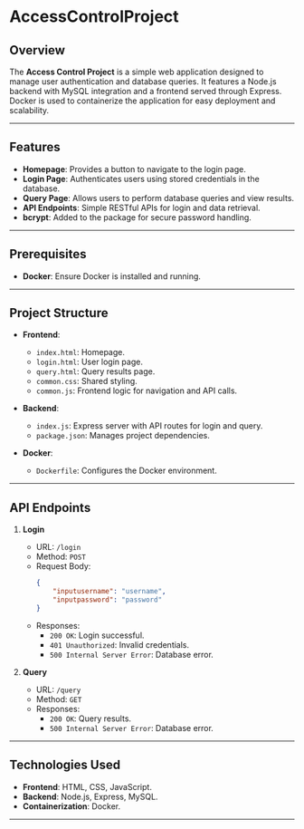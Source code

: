 # AccessControlProject

## Overview

The **Access Control Project** is a simple web application designed to manage user authentication and database queries. It features a Node.js backend with MySQL integration and a frontend served through Express. Docker is used to containerize the application for easy deployment and scalability.

---

## Features

- **Homepage**: Provides a button to navigate to the login page.  
- **Login Page**: Authenticates users using stored credentials in the database.  
- **Query Page**: Allows users to perform database queries and view results.   
- **API Endpoints**: Simple RESTful APIs for login and data retrieval.
- **bcrypt**: Added to the package for secure password handling.

---

## Prerequisites

- **Docker**: Ensure Docker is installed and running.  
 

---


## Project Structure

- **Frontend**:  
  - `index.html`: Homepage.  
  - `login.html`: User login page.  
  - `query.html`: Query results page.  
  - `common.css`: Shared styling.  
  - `common.js`: Frontend logic for navigation and API calls.  

- **Backend**:  
  - `index.js`: Express server with API routes for login and query.  
  - `package.json`: Manages project dependencies.  

- **Docker**:  
  - `Dockerfile`: Configures the Docker environment.

---

## API Endpoints

1. **Login**  
   - URL: `/login`  
   - Method: `POST`  
   - Request Body:  
     ```json
     {
         "inputusername": "username",
         "inputpassword": "password"
     }
     ```
   - Responses:  
     - `200 OK`: Login successful.  
     - `401 Unauthorized`: Invalid credentials.  
     - `500 Internal Server Error`: Database error.

2. **Query**  
   - URL: `/query`  
   - Method: `GET`  
   - Responses:  
     - `200 OK`: Query results.  
     - `500 Internal Server Error`: Database error.

---

## Technologies Used

- **Frontend**: HTML, CSS, JavaScript.  
- **Backend**: Node.js, Express, MySQL.  
- **Containerization**: Docker.  

---

